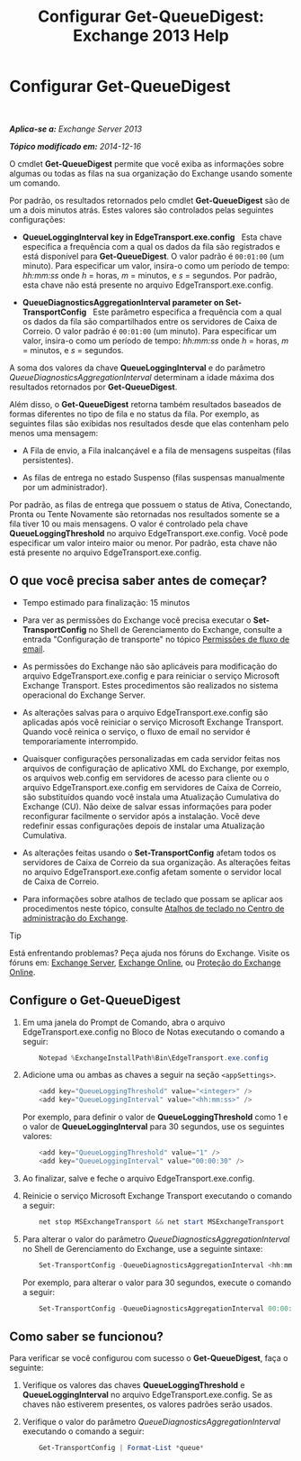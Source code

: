 ﻿---
title: 'Configurar Get-QueueDigest: Exchange 2013 Help'
TOCTitle: Configurar Get-QueueDigest
ms:assetid: f730c520-4ba5-4a15-8846-132bff500bb8
ms:mtpsurl: https://technet.microsoft.com/pt-br/library/Dn505733(v=EXCHG.150)
ms:contentKeyID: 59635887
ms.date: 05/22/2018
mtps_version: v=EXCHG.150
ms.translationtype: MT
---

# Configurar Get-QueueDigest

 

_**Aplica-se a:** Exchange Server 2013_

_**Tópico modificado em:** 2014-12-16_

O cmdlet **Get-QueueDigest** permite que você exiba as informações sobre algumas ou todas as filas na sua organização do Exchange usando somente um comando.

Por padrão, os resultados retornados pelo cmdlet **Get-QueueDigest** são de um a dois minutos atrás. Estes valores são controlados pelas seguintes configurações:

  - **QueueLoggingInterval key in EdgeTransport.exe.config**   Esta chave especifica a frequência com a qual os dados da fila são registrados e está disponível para **Get-QueueDigest**. O valor padrão é `00:01:00` (um minuto). Para especificar um valor, insira-o como um período de tempo: *hh:mm:ss* onde *h* = horas, *m* = minutos, e *s* = segundos. Por padrão, esta chave não está presente no arquivo EdgeTransport.exe.config.

  - **QueueDiagnosticsAggregationInterval parameter on Set-TransportConfig**   Este parâmetro especifica a frequência com a qual os dados da fila são compartilhados entre os servidores de Caixa de Correio. O valor padrão é `00:01:00` (um minuto). Para especificar um valor, insira-o como um período de tempo: *hh:mm:ss* onde *h* = horas, *m* = minutos, e *s* = segundos.

A soma dos valores da chave **QueueLoggingInterval** e do parâmetro *QueueDiagnosticsAggregationInterval* determinam a idade máxima dos resultados retornados por **Get-QueueDigest**.

Além disso, o **Get-QueueDigest** retorna também resultados baseados de formas diferentes no tipo de fila e no status da fila. Por exemplo, as seguintes filas são exibidas nos resultados desde que elas contenham pelo menos uma mensagem:

  - A Fila de envio, a Fila inalcançável e a fila de mensagens suspeitas (filas persistentes).

  - As filas de entrega no estado Suspenso (filas suspensas manualmente por um administrador).

Por padrão, as filas de entrega que possuem o status de Ativa, Conectando, Pronta ou Tente Novamente são retornadas nos resultados somente se a fila tiver 10 ou mais mensagens. O valor é controlado pela chave **QueueLoggingThreshold** no arquivo EdgeTransport.exe.config. Você pode especificar um valor inteiro maior ou menor. Por padrão, esta chave não está presente no arquivo EdgeTransport.exe.config.

## O que você precisa saber antes de começar?

  - Tempo estimado para finalização: 15 minutos

  - Para ver as permissões do Exchange você precisa executar o **Set-TransportConfig** no Shell de Gerenciamento do Exchange, consulte a entrada "Configuração de transporte" no tópico [Permissões de fluxo de email](mail-flow-permissions-exchange-2013-help.md).

  - As permissões do Exchange não são aplicáveis para modificação do arquivo EdgeTransport.exe.config e para reiniciar o serviço Microsoft Exchange Transport. Estes procedimentos são realizados no sistema operacional do Exchange Server.

  - As alterações salvas para o arquivo EdgeTransport.exe.config são aplicadas após você reiniciar o serviço Microsoft Exchange Transport. Quando você reinica o serviço, o fluxo de email no servidor é temporariamente interrompido.

  - Quaisquer configurações personalizadas em cada servidor feitas nos arquivos de configuração de aplicativo XML do Exchange, por exemplo, os arquivos web.config em servidores de acesso para cliente ou o arquivo EdgeTransport.exe.config em servidores de Caixa de Correio, são substituídos quando você instala uma Atualização Cumulativa do Exchange (CU). Não deixe de salvar essas informações para poder reconfigurar facilmente o servidor após a instalação. Você deve redefinir essas configurações depois de instalar uma Atualização Cumulativa.

  - As alterações feitas usando o **Set-TransportConfig** afetam todos os servidores de Caixa de Correio da sua organização. As alterações feitas no arquivo EdgeTransport.exe.config afetam somente o servidor local de Caixa de Correio.

  - Para informações sobre atalhos de teclado que possam se aplicar aos procedimentos neste tópico, consulte [Atalhos de teclado no Centro de administração do Exchange](keyboard-shortcuts-in-the-exchange-admin-center-exchange-online-protection-help.md).


> [!TIP]
> Está enfrentando problemas? Peça ajuda nos fóruns do Exchange. Visite os fóruns em: <A href="https://go.microsoft.com/fwlink/p/?linkid=60612">Exchange Server</A>, <A href="https://go.microsoft.com/fwlink/p/?linkid=267542">Exchange Online</A>, ou <A href="https://go.microsoft.com/fwlink/p/?linkid=285351">Proteção do Exchange Online</A>.



## Configure o Get-QueueDigest

1.  Em uma janela do Prompt de Comando, abra o arquivo EdgeTransport.exe.config no Bloco de Notas executando o comando a seguir:
    
    ```powershell
        Notepad %ExchangeInstallPath%Bin\EdgeTransport.exe.config
    ```

2.  Adicione uma ou ambas as chaves a seguir na seção `<appSettings>`.
    
    ```powershell
        <add key="QueueLoggingThreshold" value="<integer>" />
        <add key="QueueLoggingInterval" value="<hh:mm:ss>" />
    ```

    Por exemplo, para definir o valor de **QueueLoggingThreshold** como 1 e o valor de **QueueLoggingInterval** para 30 segundos, use os seguintes valores:
    
    ```powershell
        <add key="QueueLoggingThreshold" value="1" />
        <add key="QueueLoggingInterval" value="00:00:30" />
    ```

3.  Ao finalizar, salve e feche o arquivo EdgeTransport.exe.config.

4.  Reinicie o serviço Microsoft Exchange Transport executando o comando a seguir:
    
    ```powershell
        net stop MSExchangeTransport && net start MSExchangeTransport
    ```

5.  Para alterar o valor do parâmetro *QueueDiagnosticsAggregationInterval* no Shell de Gerenciamento do Exchange, use a seguinte sintaxe:
    
    ```powershell
        Set-TransportConfig -QueueDiagnosticsAggregationInterval <hh:mm:ss>
    ```
    
    Por exemplo, para alterar o valor para 30 segundos, execute o comando a seguir:
    
    ```powershell
        Set-TransportConfig -QueueDiagnosticsAggregationInterval 00:00:30
    ```

## Como saber se funcionou?

Para verificar se você configurou com sucesso o **Get-QueueDigest**, faça o seguinte:

1.  Verifique os valores das chaves **QueueLoggingThreshold** e **QueueLoggingInterval** no arquivo EdgeTransport.exe.config. Se as chaves não estiverem presentes, os valores padrões serão usados.

2.  Verifique o valor do parâmetro *QueueDiagnosticsAggregationInterval* executando o comando a seguir:
    
    ```powershell
        Get-TransportConfig | Format-List *queue*
    ```
